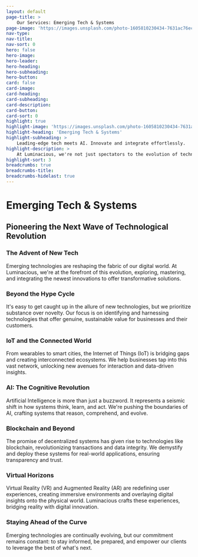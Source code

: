 ```yaml
---
layout: default
page-title: >
    Our Services: Emerging Tech & Systems
page-image: 'https://images.unsplash.com/photo-1605810230434-7631ac76ec81?ixlib=rb-4.0.3&ixid=M3wxMjA3fDB8MHxwaG90by1wYWdlfHx8fGVufDB8fHx8fA%3D%3D&auto=format&fit=crop&w=2070&q=80'
nav-type: 
nav-title: 
nav-sort: 0
hero: false
hero-image: 
hero-leader: 
hero-heading: 
hero-subheading: 
hero-button: 
card: false
card-image: 
card-heading: 
card-subheading: 
card-description: 
card-button: 
card-sort: 0
highlight: true
highlight-image: 'https://images.unsplash.com/photo-1605810230434-7631ac76ec81?ixlib=rb-4.0.3&ixid=M3wxMjA3fDB8MHxwaG90by1wYWdlfHx8fGVufDB8fHx8fA%3D%3D&auto=format&fit=crop&w=2070&q=80'
highlight-heading: 'Emerging Tech & Systems'
highlight-subheading: >
    Leading-edge tech meets AI. Innovate and integrate effortlessly.
highlight-description: >
    At Luminacious, we're not just spectators to the evolution of technology; we're active contributors. Delve into our exploration of groundbreaking technologies, from AI-driven solutions to innovative IoT integrations, as we redefine the boundaries of what's possible in the digital realm.
highlight-sort: 3
breadcrumbs: true
breadcrumbs-title: 
breadcrumbs-hidelast: true
---
```


# Emerging Tech & Systems

## Pioneering the Next Wave of Technological Revolution

### The Advent of New Tech

Emerging technologies are reshaping the fabric of our digital world. At Luminacious, we're at the forefront of this evolution, exploring, mastering, and integrating the newest innovations to offer transformative solutions.

### Beyond the Hype Cycle

It's easy to get caught up in the allure of new technologies, but we prioritize substance over novelty. Our focus is on identifying and harnessing technologies that offer genuine, sustainable value for businesses and their customers.

### IoT and the Connected World

From wearables to smart cities, the Internet of Things (IoT) is bridging gaps and creating interconnected ecosystems. We help businesses tap into this vast network, unlocking new avenues for interaction and data-driven insights.

### AI: The Cognitive Revolution

Artificial Intelligence is more than just a buzzword. It represents a seismic shift in how systems think, learn, and act. We're pushing the boundaries of AI, crafting systems that reason, comprehend, and evolve.

### Blockchain and Beyond

The promise of decentralized systems has given rise to technologies like blockchain, revolutionizing transactions and data integrity. We demystify and deploy these systems for real-world applications, ensuring transparency and trust.

### Virtual Horizons

Virtual Reality (VR) and Augmented Reality (AR) are redefining user experiences, creating immersive environments and overlaying digital insights onto the physical world. Luminacious crafts these experiences, bridging reality with digital innovation.

### Staying Ahead of the Curve

Emerging technologies are continually evolving, but our commitment remains constant: to stay informed, be prepared, and empower our clients to leverage the best of what's next.